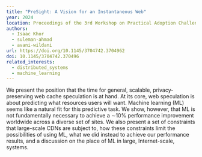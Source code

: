 ```yaml
---
title: "PreSight: A Vision for an Instantaneous Web"
year: 2024
location: Proceedings of the 3rd Workshop on Practical Adoption Challenges of ML for Systems, November 4–6, 2024, Austin, TX, USA
authors:
  - Isaac Khor
  - suleman-ahmad
  - avani-wildani
url: https://doi.org/10.1145/3704742.3704962
doi: 10.1145/3704742.370496
related_interests:
  - distributed_systems
  - machine_learning
---
```


We present the position that the time for general, scalable, privacy-preserving web cache speculation is at hand. At its core, web speculation is about predicting what resources users will want. Machine learning (ML) seems like a natural fit for this predictive task. We show, however, that ML is not fundamentally necessary to achieve a ∼10% performance improvement worldwide across a diverse set of sites. We also present a set of constraints that large-scale CDNs are subject to, how these constraints limit the possibilities of using ML, what we did instead to achieve our performance results, and a discussion on the place of ML in large, Internet-scale, systems.
